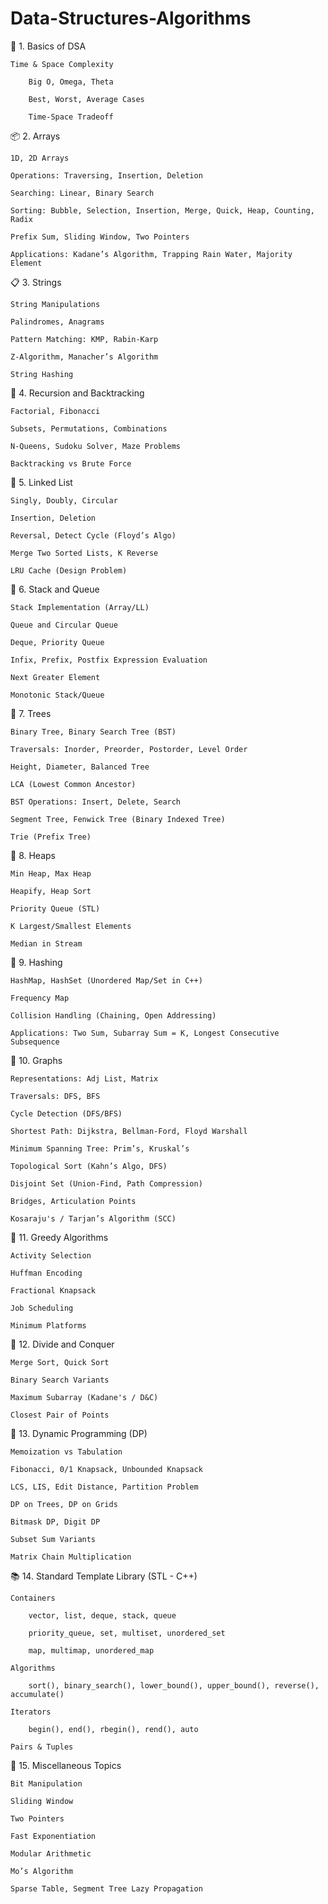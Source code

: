 # Data-Structures-Algorithms

📘 1. Basics of DSA

    Time & Space Complexity

        Big O, Omega, Theta

        Best, Worst, Average Cases

        Time-Space Tradeoff

📦 2. Arrays

    1D, 2D Arrays

    Operations: Traversing, Insertion, Deletion

    Searching: Linear, Binary Search

    Sorting: Bubble, Selection, Insertion, Merge, Quick, Heap, Counting, Radix

    Prefix Sum, Sliding Window, Two Pointers

    Applications: Kadane’s Algorithm, Trapping Rain Water, Majority Element

📋 3. Strings

    String Manipulations

    Palindromes, Anagrams

    Pattern Matching: KMP, Rabin-Karp

    Z-Algorithm, Manacher’s Algorithm

    String Hashing

🎯 4. Recursion and Backtracking

    Factorial, Fibonacci

    Subsets, Permutations, Combinations

    N-Queens, Sudoku Solver, Maze Problems

    Backtracking vs Brute Force

🌲 5. Linked List

    Singly, Doubly, Circular

    Insertion, Deletion

    Reversal, Detect Cycle (Floyd’s Algo)

    Merge Two Sorted Lists, K Reverse

    LRU Cache (Design Problem)

🧱 6. Stack and Queue

    Stack Implementation (Array/LL)

    Queue and Circular Queue

    Deque, Priority Queue

    Infix, Prefix, Postfix Expression Evaluation

    Next Greater Element

    Monotonic Stack/Queue

🧭 7. Trees

    Binary Tree, Binary Search Tree (BST)

    Traversals: Inorder, Preorder, Postorder, Level Order

    Height, Diameter, Balanced Tree

    LCA (Lowest Common Ancestor)

    BST Operations: Insert, Delete, Search

    Segment Tree, Fenwick Tree (Binary Indexed Tree)

    Trie (Prefix Tree)

📶 8. Heaps

    Min Heap, Max Heap

    Heapify, Heap Sort

    Priority Queue (STL)

    K Largest/Smallest Elements

    Median in Stream

🔗 9. Hashing

    HashMap, HashSet (Unordered Map/Set in C++)

    Frequency Map

    Collision Handling (Chaining, Open Addressing)

    Applications: Two Sum, Subarray Sum = K, Longest Consecutive Subsequence

🔄 10. Graphs

    Representations: Adj List, Matrix

    Traversals: DFS, BFS

    Cycle Detection (DFS/BFS)

    Shortest Path: Dijkstra, Bellman-Ford, Floyd Warshall

    Minimum Spanning Tree: Prim’s, Kruskal’s

    Topological Sort (Kahn’s Algo, DFS)

    Disjoint Set (Union-Find, Path Compression)

    Bridges, Articulation Points

    Kosaraju's / Tarjan’s Algorithm (SCC)

🔐 11. Greedy Algorithms

    Activity Selection

    Huffman Encoding

    Fractional Knapsack

    Job Scheduling

    Minimum Platforms

📏 12. Divide and Conquer

    Merge Sort, Quick Sort

    Binary Search Variants

    Maximum Subarray (Kadane's / D&C)

    Closest Pair of Points

🧠 13. Dynamic Programming (DP)

    Memoization vs Tabulation

    Fibonacci, 0/1 Knapsack, Unbounded Knapsack

    LCS, LIS, Edit Distance, Partition Problem

    DP on Trees, DP on Grids

    Bitmask DP, Digit DP

    Subset Sum Variants

    Matrix Chain Multiplication

📚 14. Standard Template Library (STL - C++)

    Containers

        vector, list, deque, stack, queue

        priority_queue, set, multiset, unordered_set

        map, multimap, unordered_map

    Algorithms

        sort(), binary_search(), lower_bound(), upper_bound(), reverse(), accumulate()

    Iterators

        begin(), end(), rbegin(), rend(), auto

    Pairs & Tuples

🧪 15. Miscellaneous Topics

    Bit Manipulation

    Sliding Window

    Two Pointers

    Fast Exponentiation

    Modular Arithmetic

    Mo’s Algorithm

    Sparse Table, Segment Tree Lazy Propagation
